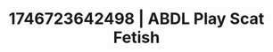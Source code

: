 ---
categories:
- Curvy goddess
- Erotic vulnerability
- Erotic AI content
- AI-generated
- Non-binary beauty
- Lip biting
- ASMR
- Cosplay
image: /assets/images/1746723642498.webp
layout: post
seo:
  description: Featured content with sensual Scat Fetish, ABDL Play. HD images available.
  keywords: Scat Fetish, ABDL Play
  og_image: /assets/images/1746723642498.webp
  schema_type: VisualArtwork
tags:
- ABDL Play
- '#1746723642498'
- Scat Fetish
title: 1746723642498 | ABDL Play Scat Fetish
---